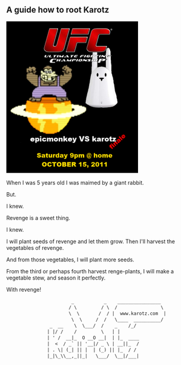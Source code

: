 A guide how to root Karotz
---

![UFC](https://raw.githubusercontent.com/oneearedrabbit/karotz/master/images/karotz_vs_monkey.png)

When I was 5 years old I was maimed by a giant rabbit.

But.

I knew.

Revenge is a sweet thing.

I knew.

I will plant seeds of revenge and let them grow. Then I'll harvest the vegetables of revenge.

And from those vegetables, I will plant more seeds.

From the third or perhaps fourth harvest renge-plants, I will make a vegetable stew, and season it perfectly.

With revenge!

```
                        _           _    ________________
                       / \         / \  /                \
                       \  \       /  / |  www.karotz.com  |
                        \  \     /  /   \____  __________/
                _  __    \  \___/  /    _    /_/        
               | |/ /    /         \   | |       
               | ' /  __|_  O __O __|  | |_  ____
               |  <  / _` || '__|/ _ \ | __||_  /
               | . \| (_| || |  | (_) || |_  / / 
               |_|\_\\__,_||_|   \___/  \__|/___|
```
